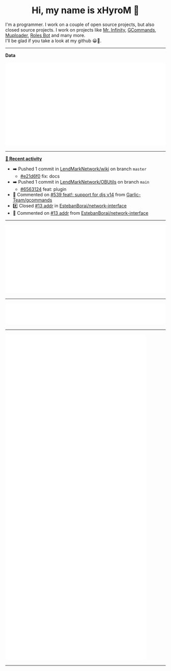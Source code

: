 <p align="center">
    <!-- <img src="https://avatars.githubusercontent.com/u/56601352" width="192" alt="hyro's pfp" /> -->
    <h1 align="center">Hi, my name is xHyroM 👋</h1>
</p>

I'm a programmer. I work on a couple of open source projects, but also closed source projects. I work on projects like [Mr. Infinity](https://discord.com/oauth2/authorize?client_id=720321585625694239&scope=bot%20applications.commands&permissions=8&redirect_uri=https://blobs.gq/imanager&prompt=consent&response_type=code), [GCommands](https://github.com/Garlic-Team/GCommands), [Muploader](https://github.com/xHyroM/Muploader), [Roles Bot](https://github.com/xHyroM/roles-bot) and many more.  
I'll be glad if you take a look at my github 😀👀.

___
**Data**

<img src="https://github.com/xHyroM/xHyroM/blob/master/.cache/base.svg">

___

**[📰 Recent activity](https://github.com/xHyroM)**
* ➡️ Pushed 1 commit in [LendMarkNetwork/wiki](https://github.com/LendMarkNetwork/wiki) on branch `master`
  * [#e21d6f0](https://github.com/LendMarkNetwork/wiki/commit/e21d6f0) fix: docs
* ➡️ Pushed 1 commit in [LendMarkNetwork/OBUtils](https://github.com/LendMarkNetwork/OBUtils) on branch `main`
  * [#6563124](https://github.com/LendMarkNetwork/OBUtils/commit/6563124) feat: plugin
* 💬 Commented on [#539 feat!: support for djs v14](https://github.com/Garlic-Team/gcommands/issues/539) from [Garlic-Team/gcommands](https://github.com/Garlic-Team/gcommands)
* #️⃣ Closed [#13 addr](https://github.com/EstebanBorai/network-interface/issues/13) in [EstebanBorai/network-interface](https://github.com/EstebanBorai/network-interface)
* 💬 Commented on [#13 addr](https://github.com/EstebanBorai/network-interface/issues/13) from [EstebanBorai/network-interface](https://github.com/EstebanBorai/network-interface)


___

<img src="https://github.com/xHyroM/xHyroM/blob/master/.cache/isocalendar.svg">

___

<img src="https://github.com/xHyroM/xHyroM/blob/master/.cache/languages.svg">

___

<img src="https://github.com/xHyroM/xHyroM/blob/master/.cache/achievements.svg">

___
